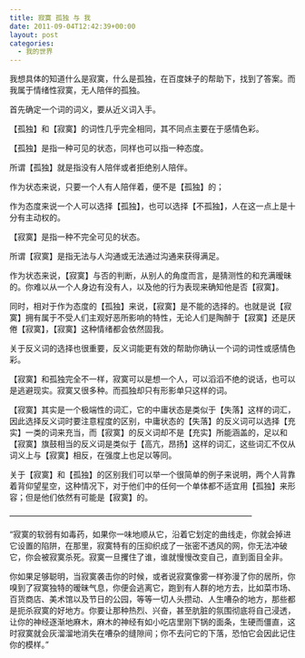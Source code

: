 ```yaml
---
title: 寂寞 孤独 与 我
date: 2011-09-04T12:42:39+00:00
layout: post
categories:
  - 我的世界
---
```

我想具体的知道什么是寂寞，什么是孤独，在百度妹子的帮助下，找到了答案。而我属于情绪性寂寞，无人陪伴的孤独。

首先确定一个词的词义，要从近义词入手。

【孤独】和【寂寞】的词性几乎完全相同，其不同点主要在于感情色彩。

【孤独】是指一种可见的状态，同样也可以指一种态度。

所谓【孤独】就是指没有人陪伴或者拒绝别人陪伴。

作为状态来说，只要一个人有人陪伴着，便不是【孤独】的；

作为态度来说一个人可以选择【孤独】，也可以选择【不孤独】，人在这一点上是十分有主动权的。

【寂寞】是指一种不完全可见的状态。
<!--more-->
所谓【寂寞】是指无法与人沟通或无法通过沟通来获得满足。

作为状态来说，【寂寞】与否的判断，从别人的角度而言，是猜测性的和充满暧昧的。你难以从一个人身边有没有人，以及他的行为表现来确知他是否【寂寞】。

同时，相对于作为态度的【孤独】来说，【寂寞】是不能的选择的。也就是说【寂寞】拥有属于不受人们主观好恶所影响的特性，无论人们是陶醉于【寂寞】还是厌倦【寂寞】，【寂寞】这种情绪都会依然固我。

关于反义词的选择也很重要，反义词能更有效的帮助你确认一个词的词性或感情色彩。

【寂寞】和孤独完全不一样，寂寞可以是想一个人，可以滔滔不绝的说话，也可以是逃避现实。寂寞又很多种。而孤独却只有形影单只这样的词。

【寂寞】其实是一个极端性的词汇，它的中庸状态是类似于【失落】这样的词汇，因此选择反义词时要注意程度的区别，中庸状态的【失落】的反义词可以选择【充实】一类的词来充当，而【寂寞】的反义词却不是【充实】所能涵盖的，足以和【寂寞】旗鼓相当的反义词是类似于【高亢，昂扬】这样的词汇，这些词汇不仅从词义上与【寂寞】相反，在强度上也足以等同。

关于【寂寞】和【孤独】的区别我们可以举一个很简单的例子来说明，两个人背靠着背仰望星空，这种情况下，对于他们中的任何一个单体都不适宜用【孤独】来形容；但是他们依然有可能是【寂寞】的。

——————————————————————————————–

“寂寞的软弱有如毒药，如果你一味地顺从它，沿着它划定的曲线走，你就会掉进它设置的陷阱，在那里，寂寞特有的压抑织成了一张密不透风的网，你无法冲破它，你会被寂寞杀死。寂寞一旦攫住了谁，谁就慢慢改变自己，直到面目全非。

你如果足够聪明，当寂寞袭击你的时候，或者说寂寞像雾一样弥漫了你的居所，你嗅到了寂寞独特的暧昧气息，你便会逃离它，跑到有人群的地方去，比如菜市场、百货商店、美术馆以及节日的公园，等等一切人头攒动、人生嘈杂的地方，那些都是扼杀寂寞的好地方。你要让那种热烈、兴奋，甚至肮脏的氛围彻底将自己浸透，让你的神经逐渐地麻木，麻木的神经有如小吃店里刚下锅的面条，生硬而僵直，这时寂寞就会灰溜溜地消失在嘈杂的缝隙间；你不去问它的下落，恐怕它会因此记住你的模样。”